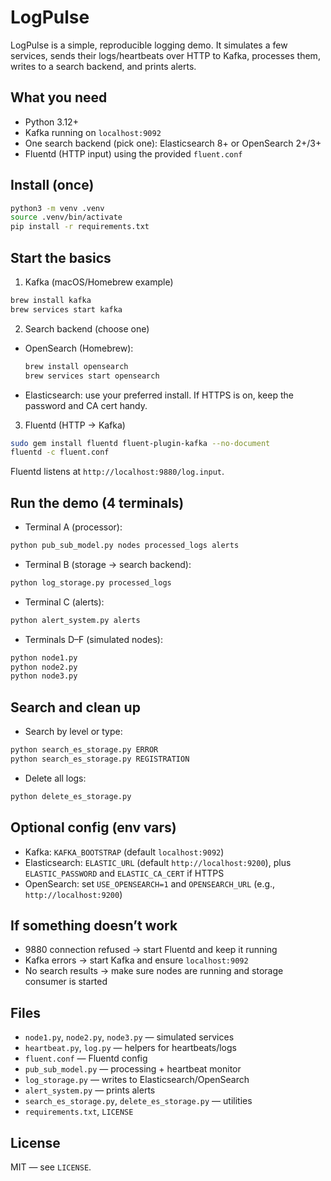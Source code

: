 # LogPulse

LogPulse is a simple, reproducible logging demo. It simulates a few services, sends their logs/heartbeats over HTTP to Kafka, processes them, writes to a search backend, and prints alerts.

## What you need
- Python 3.12+
- Kafka running on `localhost:9092`
- One search backend (pick one): Elasticsearch 8+ or OpenSearch 2+/3+
- Fluentd (HTTP input) using the provided `fluent.conf`

## Install (once)
```bash
python3 -m venv .venv
source .venv/bin/activate
pip install -r requirements.txt
```

## Start the basics
1) Kafka (macOS/Homebrew example)
```bash
brew install kafka
brew services start kafka
```
2) Search backend (choose one)
- OpenSearch (Homebrew):
  ```bash
  brew install opensearch
  brew services start opensearch
  ```
- Elasticsearch: use your preferred install. If HTTPS is on, keep the password and CA cert handy.
3) Fluentd (HTTP → Kafka)
```bash
sudo gem install fluentd fluent-plugin-kafka --no-document
fluentd -c fluent.conf
```
Fluentd listens at `http://localhost:9880/log.input`.

## Run the demo (4 terminals)
- Terminal A (processor):
```bash
python pub_sub_model.py nodes processed_logs alerts
```
- Terminal B (storage → search backend):
```bash
python log_storage.py processed_logs
```
- Terminal C (alerts):
```bash
python alert_system.py alerts
```
- Terminals D–F (simulated nodes):
```bash
python node1.py
python node2.py
python node3.py
```

## Search and clean up
- Search by level or type:
```bash
python search_es_storage.py ERROR
python search_es_storage.py REGISTRATION
```
- Delete all logs:
```bash
python delete_es_storage.py
```

## Optional config (env vars)
- Kafka: `KAFKA_BOOTSTRAP` (default `localhost:9092`)
- Elasticsearch: `ELASTIC_URL` (default `http://localhost:9200`), plus `ELASTIC_PASSWORD` and `ELASTIC_CA_CERT` if HTTPS
- OpenSearch: set `USE_OPENSEARCH=1` and `OPENSEARCH_URL` (e.g., `http://localhost:9200`)

## If something doesn’t work
- 9880 connection refused → start Fluentd and keep it running
- Kafka errors → start Kafka and ensure `localhost:9092`
- No search results → make sure nodes are running and storage consumer is started

## Files
- `node1.py`, `node2.py`, `node3.py` — simulated services
- `heartbeat.py`, `log.py` — helpers for heartbeats/logs
- `fluent.conf` — Fluentd config
- `pub_sub_model.py` — processing + heartbeat monitor
- `log_storage.py` — writes to Elasticsearch/OpenSearch
- `alert_system.py` — prints alerts
- `search_es_storage.py`, `delete_es_storage.py` — utilities
- `requirements.txt`, `LICENSE`

## License
MIT — see `LICENSE`.
